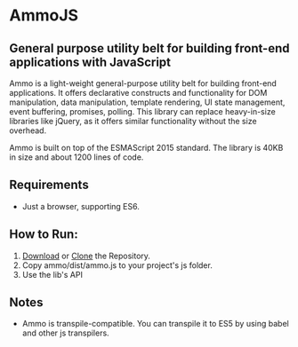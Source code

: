 # AmmoJS
## General purpose utility belt for building front-end applications with JavaScript

Ammo is a light-weight general-purpose utility belt for building front-end applications. It offers declarative constructs and functionality for DOM manipulation, data manipulation, template rendering, UI state management, event buffering, promises, polling. This library can replace heavy-in-size libraries like jQuery, as it offers similar functionality without the size overhead.

Ammo is built on top of the ESMAScript 2015 standard. 
The library is 40KB in size and about 1200 lines of code.

## Requirements
* Just a browser, supporting ES6.

## How to Run:

1. [Download](https://github.com/nevendyulgerov/ammo/archive/master.zip) or [Clone](https://github.com/nevendyulgerov/ammo.git) the Repository.
2. Copy ammo/dist/ammo.js to your project's js folder.
3. Use the lib's API

## Notes
* Ammo is transpile-compatible. You can transpile it to ES5 by using babel and other js transpilers.